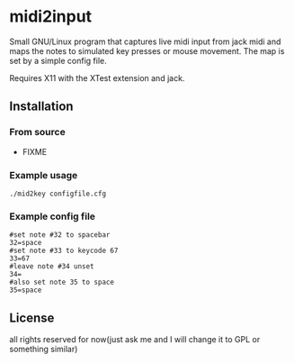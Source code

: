 midi2input
=======
Small GNU/Linux program that captures live midi input from jack midi and maps the notes to simulated key presses or mouse movement.
The map is set by a simple config file.

Requires X11 with the XTest extension and jack.

Installation
------------

### From source

  * FIXME

### Example usage

`./mid2key configfile.cfg`

### Example config file

```
#set note #32 to spacebar
32=space
#set note #33 to keycode 67
33=67
#leave note #34 unset
34=
#also set note 35 to space
35=space
```

License
-------
all rights reserved for now(just ask me and I will change it to GPL or something similar)
